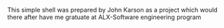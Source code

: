 This simple shell was prepared by John Karson as a project which would there after have me gratuate at ALX-Software engineering program
